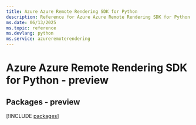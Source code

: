 ```yaml
---
title: Azure Azure Remote Rendering SDK for Python
description: Reference for Azure Azure Remote Rendering SDK for Python
ms.date: 06/13/2025
ms.topic: reference
ms.devlang: python
ms.service: azureremoterendering
---
```

# Azure Azure Remote Rendering SDK for Python - preview
## Packages - preview
[!INCLUDE [packages](azure-remote-rendering-index.md)]